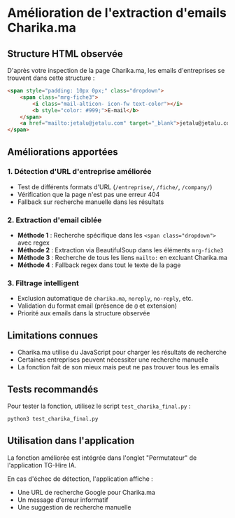 # Amélioration de l'extraction d'emails Charika.ma

## Structure HTML observée

D'après votre inspection de la page Charika.ma, les emails d'entreprises se trouvent dans cette structure :

```html
<span style="padding: 10px 0px;" class="dropdown">
    <span class="mrg-fiche3">
        <i class="mail-alticon- icon-fw text-color"></i> 
        <b style="color: #999;">E-mail</b>
    </span> 
    <a href="mailto:jetalu@jetalu.com" target="_blank">jetalu@jetalu.com</a>
</span>
```

## Améliorations apportées

### 1. Détection d'URL d'entreprise améliorée
- Test de différents formats d'URL (`/entreprise/`, `/fiche/`, `/company/`)
- Vérification que la page n'est pas une erreur 404
- Fallback sur recherche manuelle dans les résultats

### 2. Extraction d'email ciblée
- **Méthode 1** : Recherche spécifique dans les `<span class="dropdown">` avec regex
- **Méthode 2** : Extraction via BeautifulSoup dans les éléments `mrg-fiche3`
- **Méthode 3** : Recherche de tous les liens `mailto:` en excluant Charika.ma
- **Méthode 4** : Fallback regex dans tout le texte de la page

### 3. Filtrage intelligent
- Exclusion automatique de `charika.ma`, `noreply`, `no-reply`, etc.
- Validation du format email (présence de `@` et extension)
- Priorité aux emails dans la structure observée

## Limitations connues

- Charika.ma utilise du JavaScript pour charger les résultats de recherche
- Certaines entreprises peuvent nécessiter une recherche manuelle
- La fonction fait de son mieux mais peut ne pas trouver tous les emails

## Tests recommandés

Pour tester la fonction, utilisez le script `test_charika_final.py` :

```bash
python3 test_charika_final.py
```

## Utilisation dans l'application

La fonction améliorée est intégrée dans l'onglet "Permutateur" de l'application TG-Hire IA.

En cas d'échec de détection, l'application affiche :
- Une URL de recherche Google pour Charika.ma
- Un message d'erreur informatif
- Une suggestion de recherche manuelle